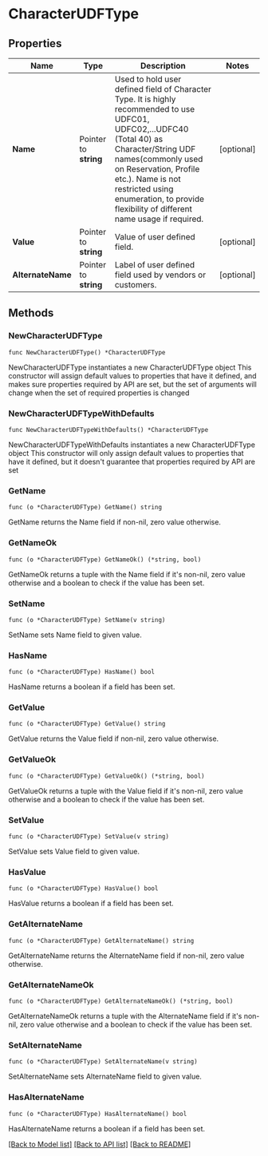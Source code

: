 # CharacterUDFType

## Properties

Name | Type | Description | Notes
------------ | ------------- | ------------- | -------------
**Name** | Pointer to **string** | Used to hold user defined field of Character Type. It is highly recommended to use UDFC01, UDFC02,...UDFC40 (Total 40) as Character/String UDF names(commonly used on Reservation, Profile etc.). Name is not restricted using enumeration, to provide flexibility of different name usage if required. | [optional] 
**Value** | Pointer to **string** | Value of user defined field. | [optional] 
**AlternateName** | Pointer to **string** | Label of user defined field used by vendors or customers. | [optional] 

## Methods

### NewCharacterUDFType

`func NewCharacterUDFType() *CharacterUDFType`

NewCharacterUDFType instantiates a new CharacterUDFType object
This constructor will assign default values to properties that have it defined,
and makes sure properties required by API are set, but the set of arguments
will change when the set of required properties is changed

### NewCharacterUDFTypeWithDefaults

`func NewCharacterUDFTypeWithDefaults() *CharacterUDFType`

NewCharacterUDFTypeWithDefaults instantiates a new CharacterUDFType object
This constructor will only assign default values to properties that have it defined,
but it doesn't guarantee that properties required by API are set

### GetName

`func (o *CharacterUDFType) GetName() string`

GetName returns the Name field if non-nil, zero value otherwise.

### GetNameOk

`func (o *CharacterUDFType) GetNameOk() (*string, bool)`

GetNameOk returns a tuple with the Name field if it's non-nil, zero value otherwise
and a boolean to check if the value has been set.

### SetName

`func (o *CharacterUDFType) SetName(v string)`

SetName sets Name field to given value.

### HasName

`func (o *CharacterUDFType) HasName() bool`

HasName returns a boolean if a field has been set.

### GetValue

`func (o *CharacterUDFType) GetValue() string`

GetValue returns the Value field if non-nil, zero value otherwise.

### GetValueOk

`func (o *CharacterUDFType) GetValueOk() (*string, bool)`

GetValueOk returns a tuple with the Value field if it's non-nil, zero value otherwise
and a boolean to check if the value has been set.

### SetValue

`func (o *CharacterUDFType) SetValue(v string)`

SetValue sets Value field to given value.

### HasValue

`func (o *CharacterUDFType) HasValue() bool`

HasValue returns a boolean if a field has been set.

### GetAlternateName

`func (o *CharacterUDFType) GetAlternateName() string`

GetAlternateName returns the AlternateName field if non-nil, zero value otherwise.

### GetAlternateNameOk

`func (o *CharacterUDFType) GetAlternateNameOk() (*string, bool)`

GetAlternateNameOk returns a tuple with the AlternateName field if it's non-nil, zero value otherwise
and a boolean to check if the value has been set.

### SetAlternateName

`func (o *CharacterUDFType) SetAlternateName(v string)`

SetAlternateName sets AlternateName field to given value.

### HasAlternateName

`func (o *CharacterUDFType) HasAlternateName() bool`

HasAlternateName returns a boolean if a field has been set.


[[Back to Model list]](../README.md#documentation-for-models) [[Back to API list]](../README.md#documentation-for-api-endpoints) [[Back to README]](../README.md)


